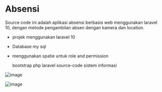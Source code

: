 # Absensi
Source code ini adalah aplikasi absensi berbasis web menggunakan laravel 10, dengan metode pengambilan absen dengan kamera dan location.

- projek menggunakan laravel 10
- Database my sql
- menggunakan spatie untuk role and permission

  bootstrap php laravel source-code sistem informasi

![image](https://github.com/user-attachments/assets/e6b7355e-cb7d-412b-9a39-b9215ee85ee8)

![image](https://github.com/user-attachments/assets/a9fbdefd-6b4e-4a81-bf07-94d2d0a885b8)

